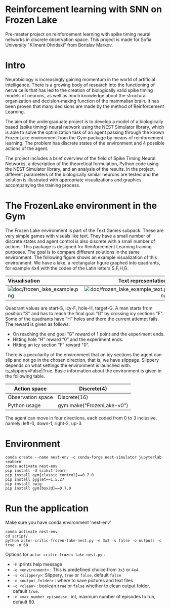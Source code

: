 # Reinforcement learning with SNN on Frozen Lake
Pre-master project on reinforcement 
learning with spike timing neural networks in discrete observation space.
This project is made for Sofia University "Kliment Ohridski" 
from Borislav Markov.


# Intro
Neurobiology is increasingly gaining momentum in the 
world of artificial intelligence. 
There is a growing body of research into the functioning of 
nerve cells that has led to the creation of biologically valid spike 
timing models of neurons, as well as much knowledge about the 
structural organization and decision-making function of the mammalian brain. 
It has been proven that many decisions are made by the 
method of Reinforcement Learning.

The aim of the undergraduate project is to develop a model of a 
biologically based (spike timing) neural network using 
the NEST Simulator library, which is able to solve the 
optimization task of an agent passing through the known 
FrozenLake environment from the Gym package by means of 
reinforcement learning. The problem has discrete states 
of the environment and 4 possible actions of the agent.

The project includes a brief overview of the field of Spike 
Timing Neural Networks, a description of the theoretical formulation,
Python code using the NEST Simulator library, and an analysis
of the results. In the project, different parameters of the 
biologically similar neurons are tested and the solution is 
illustrated with appropriate visualizations and graphics 
accompanying the training process.

# The FrozenLake environment in the Gym
The Frozen Lake environment is part of the Text Games subpack. 
These are very simple games with visuals like text. 
They have a small number of discrete states and agent control 
is also discrete with a small number of actions. This package 
is designed for Reinforcement Learning training purposes. The 
goal is to compare different solutions in the same environment. 
The following figure shows an example visualization of this environment. 
We have a lake, a rectangular figure graphed into quadrants, for example 
4x4 with the codes of the Latin letters S,F,H,G.

| Visualisation                                               |                                                   Text representation |
|:------------------------------------------------------------|----------------------------------------------------------------------:|
| ![doc/frozen_lake_example.png](doc/frozen_lake_example.png) | ![doc/frozen_lake_example_text.png](doc/frozen_lake_example_text.png) |

Quadrant values are start-S, icy-F, hole-H, target-G. 
A man starts from position "S" and has to reach the final 
goal "G" by crossing icy sections "F". Some of the quadrants 
have “H” holes and there the current attempt fails. The 
reward is given as follows:
 * On reaching the end goal “G” reward of 1 point and the experiment ends.
 * Hitting hole “H” reward “0” and the experiment ends.
 * Hitting an icy section "F" reward "0".

There is a peculiarity of the environment that on icy 
sections the agent can slip and not go in the chosen direction, 
that is, we have slippage. Slippery depends on what settings 
the environment is launched with: is_slippery=False|True. 
Basic information about the environment is given in the following table.


| Action space      | Discrete(4)  |
|-------------------|--------------|
| Observation space | Discrete(16) |
| Python usage      | gym.make("FrozenLake-v0") |

The agent can move in four directions, each coded from 0 to 3 inclusive, namely: left-0, down-1, right-2, up-3.

# Environment

```shell
conda create --name nest-env -c conda-forge nest-simulator jupyterlab seaborn
conda activate nest-env
pip install -U scikit-learn
pip install gym[classic_control]==0.7.0
pip install pyglet==1.5.27
pip install swig
pip install gym[box2d]==0.7.0
```

# Run the application
Make sure you have conda environment 'nest-env'

```shell
conda activate nest-env
cd script/
python actor-critic-frozen-lake-nest.py -e 3x3 -s false -o outputs -c true -n 60
```

Options for `actor-critic-frozen-lake-nest.py` :
* `-h` :prints help message
* `-e <environment>` : This is predefined choice from `3x3` or `4x4`.
* `-s <slippery>`: Slippery, `true` or `false`, default `false`
* `-o <output_folder>` : where to save pictures and text files
* `-c <clean>` : boolean `true` or `false` whether to clean output folder, default `true`.
* `-n <max_number_episodes>` : int, maxmum number of episodes to run, default 60.


